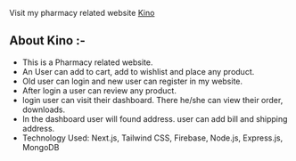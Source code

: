 Visit my pharmacy related website [Kino](https://kino-one.vercel.app/)

## About Kino :-
* This is a Pharmacy related website.
* An User can add to cart, add to wishlist and place any product.
* Old user can login and new user can register in my website.
* After login a user can review any product.
* login user can visit their dashboard. There he/she can view their order, downloads.
* In the dashboard user will found address. user can add bill and shipping address.
* Technology Used: Next.js, Tailwind CSS, Firebase, Node.js, Express.js, MongoDB


